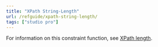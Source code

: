 ```yaml
---
title: "XPath String-Length"
url: /refguide/xpath-string-length/
tags: ["studio pro"]
---
```



For information on this constraint function, see [XPath length](/refguide/xpath-length/).

